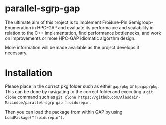 # parallel-sgrp-gap

The ultimate aim of this project is to implement Froidure-Pin Semigroup-Enumeration in HPC-GAP and evaluate its performance and scalability in relation to the C++ implementation, find performance bottlenecks, and work on improvements or more HPC-GAP idiomatic algorithm design.

More information will be made available as the project develops if necessary.

# Installation

Please place in the correct pkg folder such as either `gap/pkg` or `hpcgap/pkg`.  This can be done by navigating to the correct folder and executing a `git clone` command such as `git clone https://github.com/Alasdair-Macindoe/parallel-sgrp-gap froidurepin`.

Then you can load the package from within GAP by using `LoadPackage("froidurepin")`.
